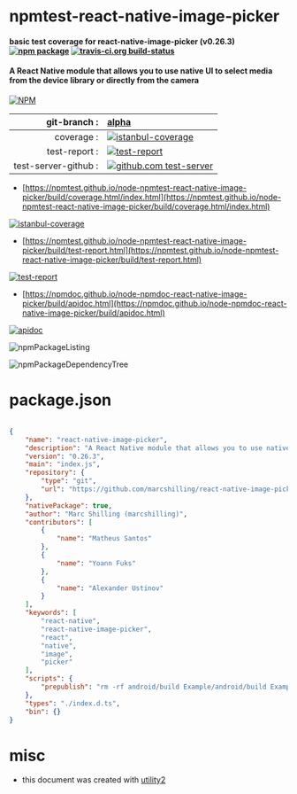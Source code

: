 # npmtest-react-native-image-picker

#### basic test coverage for  react-native-image-picker (v0.26.3)  [![npm package](https://img.shields.io/npm/v/npmtest-react-native-image-picker.svg?style=flat-square)](https://www.npmjs.org/package/npmtest-react-native-image-picker) [![travis-ci.org build-status](https://api.travis-ci.org/npmtest/node-npmtest-react-native-image-picker.svg)](https://travis-ci.org/npmtest/node-npmtest-react-native-image-picker)

#### A React Native module that allows you to use native UI to select media from the device library or directly from the camera

[![NPM](https://nodei.co/npm/react-native-image-picker.png?downloads=true&downloadRank=true&stars=true)](https://www.npmjs.com/package/react-native-image-picker)

| git-branch : | [alpha](https://github.com/npmtest/node-npmtest-react-native-image-picker/tree/alpha)|
|--:|:--|
| coverage : | [![istanbul-coverage](https://npmtest.github.io/node-npmtest-react-native-image-picker/build/coverage.badge.svg)](https://npmtest.github.io/node-npmtest-react-native-image-picker/build/coverage.html/index.html)|
| test-report : | [![test-report](https://npmtest.github.io/node-npmtest-react-native-image-picker/build/test-report.badge.svg)](https://npmtest.github.io/node-npmtest-react-native-image-picker/build/test-report.html)|
| test-server-github : | [![github.com test-server](https://npmtest.github.io/node-npmtest-react-native-image-picker/GitHub-Mark-32px.png)](https://npmtest.github.io/node-npmtest-react-native-image-picker/build/app/index.html) | | build-artifacts : | [![build-artifacts](https://npmtest.github.io/node-npmtest-react-native-image-picker/glyphicons_144_folder_open.png)](https://github.com/npmtest/node-npmtest-react-native-image-picker/tree/gh-pages/build)|

- [https://npmtest.github.io/node-npmtest-react-native-image-picker/build/coverage.html/index.html](https://npmtest.github.io/node-npmtest-react-native-image-picker/build/coverage.html/index.html)

[![istanbul-coverage](https://npmtest.github.io/node-npmtest-react-native-image-picker/build/screenCapture.buildCi.browser.%252Ftmp%252Fbuild%252Fcoverage.lib.html.png)](https://npmtest.github.io/node-npmtest-react-native-image-picker/build/coverage.html/index.html)

- [https://npmtest.github.io/node-npmtest-react-native-image-picker/build/test-report.html](https://npmtest.github.io/node-npmtest-react-native-image-picker/build/test-report.html)

[![test-report](https://npmtest.github.io/node-npmtest-react-native-image-picker/build/screenCapture.buildCi.browser.%252Ftmp%252Fbuild%252Ftest-report.html.png)](https://npmtest.github.io/node-npmtest-react-native-image-picker/build/test-report.html)

- [https://npmdoc.github.io/node-npmdoc-react-native-image-picker/build/apidoc.html](https://npmdoc.github.io/node-npmdoc-react-native-image-picker/build/apidoc.html)

[![apidoc](https://npmdoc.github.io/node-npmdoc-react-native-image-picker/build/screenCapture.buildCi.browser.%252Ftmp%252Fbuild%252Fapidoc.html.png)](https://npmdoc.github.io/node-npmdoc-react-native-image-picker/build/apidoc.html)

![npmPackageListing](https://npmtest.github.io/node-npmtest-react-native-image-picker/build/screenCapture.npmPackageListing.svg)

![npmPackageDependencyTree](https://npmtest.github.io/node-npmtest-react-native-image-picker/build/screenCapture.npmPackageDependencyTree.svg)



# package.json

```json

{
    "name": "react-native-image-picker",
    "description": "A React Native module that allows you to use native UI to select media from the device library or directly from the camera",
    "version": "0.26.3",
    "main": "index.js",
    "repository": {
        "type": "git",
        "url": "https://github.com/marcshilling/react-native-image-picker.git"
    },
    "nativePackage": true,
    "author": "Marc Shilling (marcshilling)",
    "contributors": [
        {
            "name": "Matheus Santos"
        },
        {
            "name": "Yoann Fuks"
        },
        {
            "name": "Alexander Ustinov"
        }
    ],
    "keywords": [
        "react-native",
        "react-native-image-picker",
        "react",
        "native",
        "image",
        "picker"
    ],
    "scripts": {
        "prepublish": "rm -rf android/build Example/android/build Example/android/app/build node_modules"
    },
    "types": "./index.d.ts",
    "bin": {}
}
```



# misc
- this document was created with [utility2](https://github.com/kaizhu256/node-utility2)
